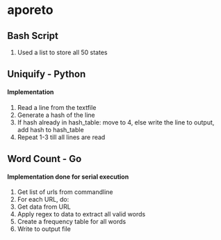 # aporeto

## Bash Script
1. Used a list to store all 50 states

## Uniquify - Python
#### Implementation
1. Read a line from the textfile
2. Generate a hash of the line
3. If hash already in hash_table: move to 4, else write the line to output, add hash to hash_table
4. Repeat 1-3 till all lines are read

## Word Count - Go
#### Implementation done for serial execution
1. Get list of urls from commandline
2. For each URL, do:
  1. Get data from URL
  2. Apply regex to data to extract all valid words
  3. Create a frequency table for all words
  4. Write to output file
